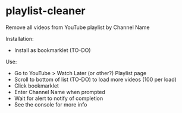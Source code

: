 # playlist-cleaner
Remove all videos from YouTube playlist by Channel Name

Installation:
- Install as bookmarklet (TO-DO)

Use:
- Go to YouTube > Watch Later (or other?) Playlist page
- Scroll to bottom of list (TO-DO) to load more videos (100 per load)
- Click bookmarklet
- Enter Channel Name when prompted
- Wait for alert to notify of completion
- See the console for more info
